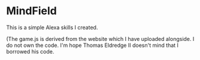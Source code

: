 # MindField
This is a simple Alexa skills I created.


(The game.js is derived from the website which I have uploaded alongside. I do not own the code. I'm hope Thomas Eldredge II doesn't mind that I borrowed his code.
